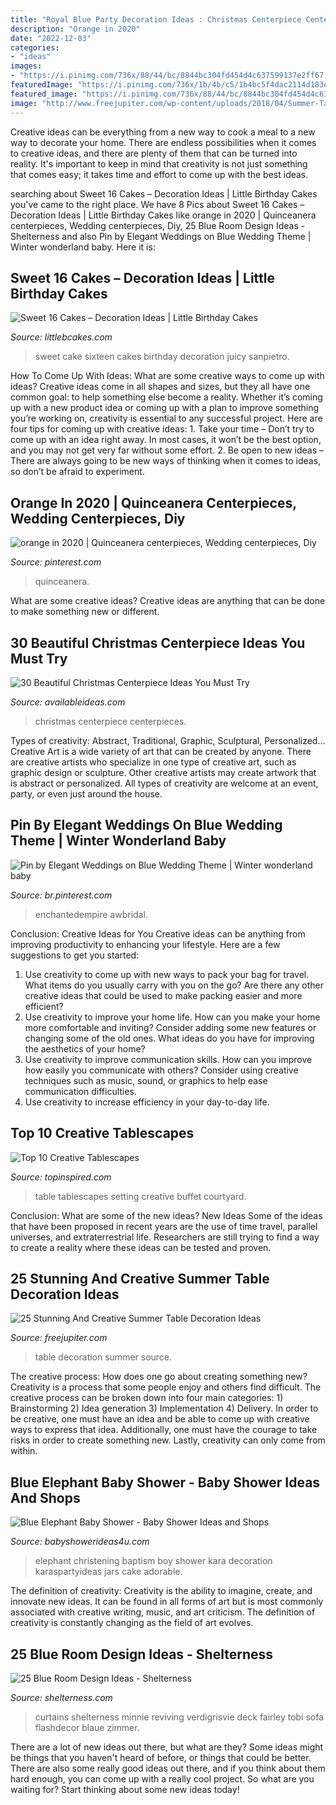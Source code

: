 ```yaml
---
title: "Royal Blue Party Decoration Ideas : Christmas Centerpiece Centerpieces"
description: "Orange in 2020"
date: "2022-12-03"
categories:
- "ideas"
images:
- "https://i.pinimg.com/736x/88/44/bc/8844bc304fd454d4c637599137e2ff67.jpg"
featuredImage: "https://i.pinimg.com/736x/1b/4b/c5/1b4bc5f4dac2114d183edb46ebdc9103.jpg"
featured_image: "https://i.pinimg.com/736x/88/44/bc/8844bc304fd454d4c637599137e2ff67.jpg"
image: "http://www.freejupiter.com/wp-content/uploads/2018/04/Summer-Table-Decoration-Ideas-4.jpg"
---
```



Creative ideas can be everything from a new way to cook a meal to a new way to decorate your home. There are endless possibilities when it comes to creative ideas, and there are plenty of them that can be turned into reality. It's important to keep in mind that creativity is not just something that comes easy; it takes time and effort to come up with the best ideas.

	

		
searching about Sweet 16 Cakes – Decoration Ideas | Little Birthday Cakes you've came to the right place. We have 8 Pics about Sweet 16 Cakes – Decoration Ideas | Little Birthday Cakes like orange in 2020 | Quinceanera centerpieces, Wedding centerpieces, Diy, 25 Blue Room Design Ideas - Shelterness and also Pin by Elegant Weddings on Blue Wedding Theme | Winter wonderland baby. Here it is:
		
    
## Sweet 16 Cakes – Decoration Ideas | Little Birthday Cakes

<img loading=lazy src="http://www.littlebcakes.com/wp-content/uploads/2014/02/Sweet-Sixteen-Cake-Ideas.jpg" onerror="this.onerror=null;this.src='https://tse4.mm.bing.net/th?id=OIP.fGlxGuFMAJgNDJLE4mPsagHaLq&amp;pid=15.1';" alt="Sweet 16 Cakes – Decoration Ideas | Little Birthday Cakes">

_Source: littlebcakes.com_

>sweet cake sixteen cakes birthday decoration juicy sanpietro. 

	

How To Come Up With Ideas: What are some creative ways to come up with ideas?
Creative ideas come in all shapes and sizes, but they all have one common goal: to help something else become a reality. Whether it’s coming up with a new product idea or coming up with a plan to improve something you’re working on, creativity is essential to any successful project. Here are four tips for coming up with creative ideas: 1. Take your time – Don’t try to come up with an idea right away. In most cases, it won’t be the best option, and you may not get very far without some effort. 2. Be open to new ideas – There are always going to be new ways of thinking when it comes to ideas, so don’t be afraid to experiment. 
    
## Orange In 2020 | Quinceanera Centerpieces, Wedding Centerpieces, Diy

<img loading=lazy src="https://i.pinimg.com/736x/1b/4b/c5/1b4bc5f4dac2114d183edb46ebdc9103.jpg" onerror="this.onerror=null;this.src='https://tse4.mm.bing.net/th?id=OIP.4D-6j3in8dzmVr0-u6tpgwHaI5&amp;pid=15.1';" alt="orange in 2020 | Quinceanera centerpieces, Wedding centerpieces, Diy">

_Source: pinterest.com_

>quinceanera. 

	

What are some creative ideas?
Creative ideas are anything that can be done to make something new or different.

    
## 30 Beautiful Christmas Centerpiece Ideas You Must Try

<img loading=lazy src="http://availableideas.com/wp-content/uploads/2015/11/Beautiful-Christmas-Centerpieces-29.jpg" onerror="this.onerror=null;this.src='https://tse2.mm.bing.net/th?id=OIP.82pQGPcubSCOOU2bKp9qLAHaMt&amp;pid=15.1';" alt="30 Beautiful Christmas Centerpiece Ideas You Must Try">

_Source: availableideas.com_

>christmas centerpiece centerpieces. 

	

Types of creativity: Abstract, Traditional, Graphic, Sculptural, Personalized...
Creative Art is a wide variety of art that can be created by anyone. There are creative artists who specialize in one type of creative art, such as graphic design or sculpture. Other creative artists may create artwork that is abstract or personalized. All types of creativity are welcome at an event, party, or even just around the house.

    
## Pin By Elegant Weddings On Blue Wedding Theme | Winter Wonderland Baby

<img loading=lazy src="https://i.pinimg.com/736x/88/44/bc/8844bc304fd454d4c637599137e2ff67.jpg" onerror="this.onerror=null;this.src='https://tse4.mm.bing.net/th?id=OIP.CuCgLdd7jI4l5mzeshg_uwAAAA&amp;pid=15.1';" alt="Pin by Elegant Weddings on Blue Wedding Theme | Winter wonderland baby">

_Source: br.pinterest.com_

>enchantedempire awbridal. 

	

Conclusion: Creative Ideas for You
Creative ideas can be anything from improving productivity to enhancing your lifestyle. Here are a few suggestions to get you started: 
1. Use creativity to come up with new ways to pack your bag for travel. What items do you usually carry with you on the go? Are there any other creative ideas that could be used to make packing easier and more efficient?
2. Use creativity to improve your home life. How can you make your home more comfortable and inviting? Consider adding some new features or changing some of the old ones. What ideas do you have for improving the aesthetics of your home? 
3. Use creativity to improve communication skills. How can you improve how easily you communicate with others? Consider using creative techniques such as music, sound, or graphics to help ease communication difficulties.
4. Use creativity to increase efficiency in your day-to-day life.

    
## Top 10 Creative Tablescapes

<img loading=lazy src="https://www.topinspired.com/wp-content/uploads/2013/07/44.jpg" onerror="this.onerror=null;this.src='https://tse3.mm.bing.net/th?id=OIP.6cfqA5RSVJKdAX5CLzmjAgHaLH&amp;pid=15.1';" alt="Top 10 Creative Tablescapes">

_Source: topinspired.com_

>table tablescapes setting creative buffet courtyard. 

	

Conclusion: What are some of the new ideas?
New Ideas
Some of the ideas that have been proposed in recent years are the use of time travel, parallel universes, and extraterrestrial life. Researchers are still trying to find a way to create a reality where these ideas can be tested and proven.

    
## 25 Stunning And Creative Summer Table Decoration Ideas

<img loading=lazy src="http://www.freejupiter.com/wp-content/uploads/2018/04/Summer-Table-Decoration-Ideas-4.jpg" onerror="this.onerror=null;this.src='https://tse1.mm.bing.net/th?id=OIP.ic0_hgXOWVaZwJ-yGcirQwHaLH&amp;pid=15.1';" alt="25 Stunning And Creative Summer Table Decoration Ideas">

_Source: freejupiter.com_

>table decoration summer source. 

	

The creative process: How does one go about creating something new?
Creativity is a process that some people enjoy and others find difficult. The creative process can be broken down into four main categories: 1) Brainstorming 2) Idea generation 3) Implementation 4) Delivery. In order to be creative, one must have an idea and be able to come up with creative ways to express that idea. Additionally, one must have the courage to take risks in order to create something new. Lastly, creativity can only come from within.

    
## Blue Elephant Baby Shower - Baby Shower Ideas And Shops

<img loading=lazy src="https://babyshowerideas4u.com/wp-content/uploads/2014/02/603160_269031853236866_2116257927_n_600x907.jpg" onerror="this.onerror=null;this.src='https://tse3.mm.bing.net/th?id=OIP.Q5y8gaUG64YvDBqwnxvlSgHaLM&amp;pid=15.1';" alt="Blue Elephant Baby Shower - Baby Shower Ideas and Shops">

_Source: babyshowerideas4u.com_

>elephant christening baptism boy shower kara decoration karaspartyideas jars cake adorable. 

	

The definition of creativity:
Creativity is the ability to imagine, create, and innovate new ideas. It can be found in all forms of art but is most commonly associated with creative writing, music, and art criticism. The definition of creativity is constantly changing as the field of art evolves.

    
## 25 Blue Room Design Ideas - Shelterness

<img loading=lazy src="https://i.shelterness.com/blue-room-design-ideas-24.jpeg" onerror="this.onerror=null;this.src='https://tse2.mm.bing.net/th?id=OIP.6TfyHYKNjmNJpZUmLkGDFAAAAA&amp;pid=15.1';" alt="25 Blue Room Design Ideas - Shelterness">

_Source: shelterness.com_

>curtains shelterness minnie reviving verdigrisvie deck fairley tobi sofa flashdecor blaue zimmer. 

	

There are a lot of new ideas out there, but what are they? Some ideas might be things that you haven't heard of before, or things that could be better. There are also some really good ideas out there, and if you think about them hard enough, you can come up with a really cool project. So what are you waiting for? Start thinking about some new ideas today!

